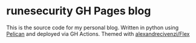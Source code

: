 # runesecurity GH Pages blog

This is the source code for my personal blog. Written in python using [Pelican](https://getpelican.com/) and deployed via GH Actions. Themed with [alexandrecivenzi/Flex](https://github.com/alexandrevicenzi/Flex)
